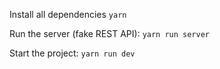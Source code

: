Install all dependencies
`yarn`

Run the server (fake REST API):
`yarn run server`

Start the project:
`yarn run dev`
